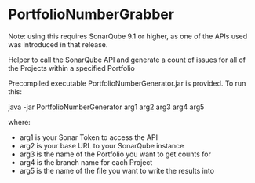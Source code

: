 # PortfolioNumberGrabber
Note: using this requires SonarQube 9.1 or higher, as one of the APIs used was introduced in that release.

Helper to call the SonarQube API and generate a count of issues for all of the Projects within a specified Portfolio

Precompiled executable PortfolioNumberGenerator.jar is provided.  To run this:

java -jar PortfolioNumberGenerator arg1 arg2 arg3 arg4 arg5

where:
  - arg1 is your Sonar Token to access the API
  - arg2 is your base URL to your SonarQube instance
  - arg3 is the name of the Portfolio you want to get counts for
  - arg4 is the branch name for each Project
  - arg5 is the name of the file you want to write the results into
